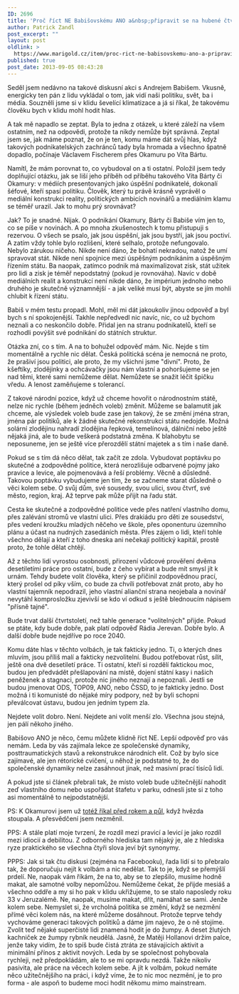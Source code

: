 ```yaml
---
ID: 2696
title: 'Proč říct NE Babišovskému ANO a&nbsp;připravit se na hubené čtvrtstoletí'
author: Patrick Zandl
post_excerpt: ""
layout: post
oldlink: >
  https://www.marigold.cz/item/proc-rict-ne-babisovskemu-ano-a-pripravit-se-na-hubene-ctvrtstoleti
published: true
post_date: 2013-09-05 08:43:28
---
```

<p>Seděl jsem nedávno na takové diskusní akci s Andrejem Babišem. Vkusně, energicky ten pán z lidu vykládal o tom, jak vidí naši politiku, svět, ba i média. Souzněli jsme si v klidu ševelící klimatizace a já si říkal, že takovému člověku bych v klidu mohl hodit hlas.</p>

<p>A tak mě napadlo se zeptat. Byla to jedna z otázek, u které záleží na všem ostatním, než na odpovědi, protože ta nikdy nemůže být správná. Zeptal jsem se, jak máme poznat, že on je ten, komu máme dát svůj hlas, když takových podnikatelských zachránců tady byla hromada a všechno špatně dopadlo, počínaje Václavem Fischerem přes Okamuru po Víta Bártu.</p>


<!--more-->

<p>Namítl, že mám porovnat to, co vybudoval on a ti ostatní. Položil jsem tedy doplňující otázku, jak se liší jeho příběh od příběhu takového Víta Bárty či Okamury: v médiích presentovaných jako úspěšní podnikatelé, dokonalí šéfové, kteří spasí politiku. Člověk, který tu právě krásně vyprávěl o mediální konstrukci reality, politických ambicích novinářů a mediálním klamu se téměř urazil. Jak to mohu prý srovnávat?</p>

<p>Jak? To je snadné. Nijak. O podnikání Okamury, Bárty či Babiše vím jen to, co se píše v novinách. A po mnoha zkušenostech k tomu přistupuji s rezervou. O všech se psalo, jak jsou úspěšní, jak jsou bystří, jak jsou poctiví. A zatím vždy tohle bylo rozlišení, které selhalo, protože nefungovalo. Nebylo zárukou ničeho. Nikde není dáno, že bohatí nekradou, natož že umí spravovat stát. Nikde není spojnice mezi úspěšným podnikáním a úspěšným řízením státu. Ba naopak, zatímco podnik má maximalizovat zisk, stát užitek pro lidi a zisk je téměř nepodstatný (pokud je rovnováha). Navíc v době mediálních realit a konstrukcí není nikde dáno, že impérium jednoho nebo druhého je skutečně významnější - a jak veliké musí být, abyste se jím mohli chlubit k řízení státu.</p>

<p>Babiš v mém testu propadl. Mohl, měl mi dát jakoukoliv jinou odpověď a byl bych s ní spokojenější. Takhle nepředvedl nic navíc, nic, co už bychom neznali a co neskončilo dobře. Přidal jen na stranu podnikatelů, kteří se rozhodli povýšit své podnikání do státních struktur.</p>

<p>Otázka zní, co s tím. A na to bohužel odpověď mám. Nic. Nejde s tím momentálně a rychle nic dělat. Česká politická scéna je nemocná ne proto, že prašiví jsou politici, ale proto, že my všichni jsme "divní". Proto, že kšeftíky, zlodějinky a ochcávačky jsou nám vlastní a pohoršujeme se jen nad těmi, které sami nemůžeme dělat. Nemůžete se snažit léčit špičku vředu. A lenost zaměňujeme s tolerancí.</p>

<p>Z takové národní pozice, když už chceme hovořit o národnostním státě, nelze nic rychle (během jedněch voleb) změnit. Můžeme se balamutit jak chceme, ale výsledek voleb bude zase jen takový, že se změní jména stran, jména pár politiků, ale k žádné skutečné rekonstrukci státu nedojde. Možná solární zlodějinu nahradí zlodějina řepková, temelínová, dálniční nebo ještě nějaká jiná, ale to bude veškerá podstatná změna. K blahobytu se neposuneme, jen se ještě více přerozdělí státní majetek a s tím i naše daně.</p>

<p>Pokud se s tím dá něco dělat, tak začít ze zdola. Vybudovat poptávku po skutečné a zodpovědné politice, která nerozlišuje odbarvené pojmy jako pravice a levice, ale pojmenovává a řeší problémy. Věcně a důsledně. Takovou poptávku vybudujeme jen tím, že se začneme starat důsledně o věci kolem sebe. O svůj dům, své sousedy, svou ulici, svou čtvrť, své město, region, kraj. Až teprve pak může přijít na řadu stát.</p>

<p>Cesta ke skutečné a zodpovědné politice vede přes natření vlastního domu, přes zalévání stromů ve vlastní ulici. Přes drakiádu pro děti ze sousedství, přes vedení kroužku mladých něčeho ve škole, přes oponenturu územního plánu a účast na nudných zasedáních města. Přes zájem o lidi, kteří tohle všechno dělají a kteří z toho dneska ani nečekají politický kapitál, prostě proto, že tohle dělat chtějí.</p>

<p>Až z těchto lidí vyrostou osobnosti, přirození vůdcové prověření dvěma desetiletími práce pro ostatní, bude z čeho vybírat a bude mít smysl jít k urnám. Tehdy budete volit člověka, který se přičinil zodpovědnou prací, který prošel od píky vším, co bude za chvíli potřebovat znát proto, aby ho vlastní tajemník nepodrazil, jeho vlastní alianční strana neojebala a novinář nevytáhl komprosložku zjevivší se kdo ví odkud s ještě blednoucím nápisem "přísně tajné".</p>

<p>Bude trvat další čtvrtstoletí, než tahle generace "volitelných" přijde. Pokud se ptáte, kdy bude dobře, pak platí odpověď Rádia Jerevan. Dobře bylo. A další dobře bude nejdříve po roce 2040.</p>

<p>Komu dáte hlas v těchto volbách, je tak fakticky jedno. Ti, o kterých dnes mluvím, jsou příliš malí a fakticky nezvolitelní. Budou potřebovat růst, sílit, ještě ona dvě desetiletí práce. Ti ostatní, kteří si rozdělí faktickou moc, budou jen předvádět přešlapování na místě, dojení státní kasy i našich peněženek a stagnaci, protože nic jiného neznají a nepoznali. Jestli se budou jmenovat ODS, TOP09, ANO, nebo ČSSD, to je fakticky jedno. Dost možná i ti komunisté do nějaké míry podpory, než by byli schopni převálcovat ústavu, budou jen jedním typem zla.</p>

<p>Nejdete volit dobro. Není. Nejdete ani volit menší zlo. Všechna jsou stejná, jen pálí někoho jiného.</p>

<p>Babišovo ANO je něco, čemu můžete klidně říct NE. Lepší odpověď pro vás nemám. Leda by vás zajímala lekce ze společenské dynamiky, posttraumatických stavů a rekonstrukce národních elit. Což by bylo sice zajímavé, ale jen rétorické cvičení, u něhož je podstatné to, že do společenské dynamiky nelze zasáhnout jinak, než masivní prací tisíců lidí.</p>

<p>A pokud jste si článek přebrali tak, že místo voleb bude užitečnější nahodit zeď vlastního domu nebo uspořádat štafetu v parku, odnesli jste si z toho asi momentálně to nejpodstatnější.</p>

<p>PS: K Okamurovi jsem už <a href="http://zandl.blog.respekt.ihned.cz/c1-54396540-okamuristicka-politika-je-cesta-do-pekel-cesta-jinam-je-ale-zdlouhava">totéž říkal před rokem a půl</a>, když hvězda stoupala. A přesvědčení jsem nezměnil.</p>

<p>PPS: A stále platí moje tvrzení, že rozdíl mezi pravicí a levicí je jako rozdíl mezi idiocií a debilitou. Z odborného hlediska tam nějaký je, ale z hlediska ryze praktického se všechna čtyři slova jeví být synonymy. </p>

PPPS: Jak si tak čtu diskusi (zejména na Facebooku), řada lidí si to přebralo tak, že doporučuju nejít k volbám a nic nedělat. Tak to je, když se přemýšlí prdelí. Ne, naopak vám říkám, že na to, aby se to zlepšilo, musíme hodně makat, ale samotné volby nepomůžou. Nemůžeme čekat, že přijde mesiáš a všechno oddře a my si ho pak v klidu ukřižujeme, to se stalo naposledy roku 33 v Jeruzalémě. Ne, naopak, musíme makat, dřít, namáhat se sami. Jenže kolem sebe. Nemyslet si, že vrcholná politika se změní, když se nezmění přímé věci kolem nás, na které můžeme dosáhnout. Protože teprve tehdy vychováme generaci takových politiků a dáme jim najevo, že o ně stojíme. Zvolit teď nějaké superčisté lidi znamená hodit je do žumpy. A deset žlutých kachniček ze žumpy rybník neudělá. Jasně, že Matěji Hollanovi držím palce, jenže taky vidím, že to spíš bude čistá ztráta ze stávajících aktivit a minimální přínos z aktivit nových. Leda by se společnost pohybovala rychleji, než předpokládám, ale to se mi opravdu nezdá. Takže nikoliv pasivita, ale práce na věcech kolem sebe. A jít k volbám, pokud nemáte něco užitečnějšího na práci, i když víme, že to nic moc nezmění, je to pro forma - ale aspoň to budeme moci hodit někomu mimo mainstream.